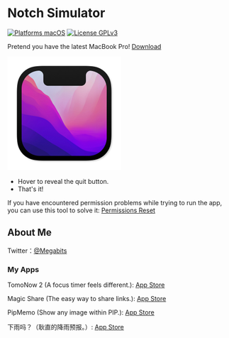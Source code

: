 # Notch Simulator

[![Platforms macOS](https://img.shields.io/badge/Platforms-macOS-purple.svg?style=flat)](http://www.apple.com/macos/)
[![License GPLv3](https://img.shields.io/badge/License-GPLv3-blue.svg?style=flat)](https://www.gnu.org/licenses/gpl-3.0.html)

Pretend you have the latest MacBook Pro! [Download](https://github.com/megabitsenmzq/Notch-Simulator/releases/download/1.3/Notch.Simulator.zip)

![Icon](Icon.png)

- Hover to reveal the quit button.
- That's it!

If you have encountered permission problems while trying to run the app, you can use this tool to solve it: 
[Permissions Reset](https://ohanaware.com/permissionsreset/)

## About Me

Twitter：[@Megabits](https://twitter.com/Megabits_mzq)

### My Apps

TomoNow 2 (A focus timer feels different.): [App Store](https://apps.apple.com/us/app/id1505296579)

Magic Share (The easy way to share links.): [App Store](https://apps.apple.com/us/app/id1438149621)

PipMemo (Show any image within PIP.): [App Store](https://apps.apple.com/us/app/pipmemo/id1529735620)

下雨吗？（耿直的降雨预报。）: [App Store](https://apps.apple.com/cn/app/下雨吗/id1537380441)
